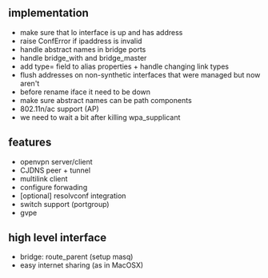 ## implementation

* make sure that lo interface is up and has address
* raise ConfError if ipaddress is invalid
* handle abstract names in bridge ports
* handle bridge\_with and bridge\_master
* add type= field to alias properties + handle changing link types
* flush addresses on non-synthetic interfaces that were managed but now aren't
* before rename iface it need to be down
* make sure abstract names can be path components
* 802.11n/ac support (AP)
* we need to wait a bit after killing wpa_supplicant

## features

* openvpn server/client
* CJDNS peer + tunnel
* multilink client
* configure forwading
* [optional] resolvconf integration
* switch support (portgroup)
* gvpe

## high level interface

* bridge: route_parent (setup masq)
* easy internet sharing (as in MacOSX)
